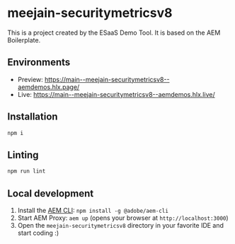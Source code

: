# meejain-securitymetricsv8
This is a project created by the ESaaS Demo Tool. It is based on the AEM Boilerplate.

## Environments
- Preview: https://main--meejain-securitymetricsv8--aemdemos.hlx.page/
- Live: https://main--meejain-securitymetricsv8--aemdemos.hlx.live/

## Installation

```sh
npm i
```

## Linting

```sh
npm run lint
```

## Local development

1. Install the [AEM CLI](https://github.com/adobe/helix-cli): `npm install -g @adobe/aem-cli`
1. Start AEM Proxy: `aem up` (opens your browser at `http://localhost:3000`)
1. Open the `meejain-securitymetricsv8` directory in your favorite IDE and start coding :)
